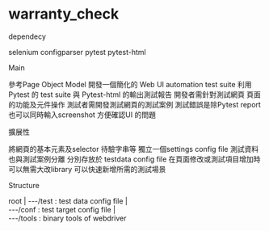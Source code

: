 # warranty_check

dependecy 

selenium
configparser
pytest
pytest-html



Main

參考Page Object Model 開發一個簡化的 Web UI automation test suite 利用 Pytest 的 test suite 與 Pytest-html  的輸出測試報告
開發者需針對測試網頁 頁面的功能及元件操作
測試者需開發測試網頁的測試案例
測試錯誤是除Pytest report 也可以同時輸入screenshot 方便確認UI 的問題


擴展性

將網頁的基本元素及selector 待驗字串等 獨立一個settings config file
測試資料 也與測試案例分離 分別存放於 testdata config file
在頁面修改或測試項目增加時可以無需大改library 可以快速新增所需的測試場景


Structure

root
|
---/test : test data config file
|   
---/conf : test target config file
|   
---/tools : binary tools of webdriver
